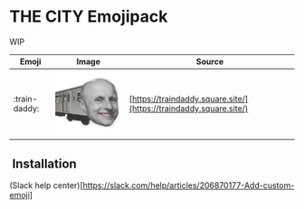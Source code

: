# THE CITY Emojipack

WIP

| Emoji | Image | Source |
| ----- | ----- | ------ |
| :train-daddy: | ![:train-daddy:](https://github.com/thecityny/the-city-emojipack/blob/master/img/train-daddy.png) | [https://traindaddy.square.site/](https://traindaddy.square.site/) |


##  Installation

(Slack help center)[https://slack.com/help/articles/206870177-Add-custom-emoji]
